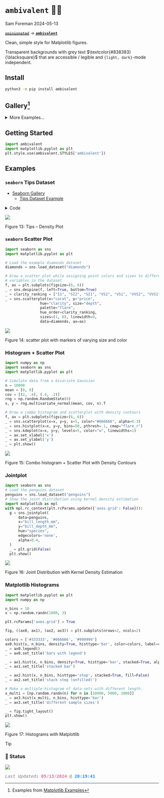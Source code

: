 # `ambivalent` 🤷🏻‍
Sam Foreman
2024-05-13

<!-- #  `ambivalent` 🤷🏻‍♂️  -->

[~~`opinionated`~~](https://github.com/saforem2/opinionated)
$\longrightarrow$
[**`ambivalent`**](https://github.com/saforem2/ambivalent)

Clean, simple style for Matplotlib figures.

Transparent backgrounds with grey text
$\textcolor{#838383}{\blacksquare}$ that are accessible / legible and
`{light, dark}`-mode independent.

## Install

``` bash
python3 -m pip install ambivalent
```

## Gallery[^1]

<div class="flex" style="flex-direction:row;">

<div>

</div>

<div>

</div>

<div>

</div>

</div>

<details closed>
<summary>
<italic>More Examples…</italic>
</summary>

<div>

</div>

<div id="fig-chains-dQ">

<div id="fig-chains">

<img src="./assets/chains.svg" class="stretch"
data-ref-parent="fig-chains-dQ" />


(a) $\delta Q_{\mathrm{train}}$

</div>


Figure 9: Figure from [`l2hmc-qcd`
Notebook](https://saforem2.github.io/l2hmc-qcd/qmd/l2hmc-2dU1/l2hmc-2dU1.html#inference)

</div>

### InferenceData

<div id="fig-xeps">

<img
src="https://saforem2.github.io/l2hmc-qcd/qmd/l2hmc-2dU1/assets/output_30_68.svg"
class="stretch" />


Figure 10: $\varepsilon_{x}$ during training

</div>
<div id="fig-veps">

<img
src="https://saforem2.github.io/l2hmc-qcd/qmd/l2hmc-2dU1/assets/output_30_68.svg"
class="stretch" />


Figure 11: $\varepsilon_{x}$ during training

</div>
<div id="fig-combined-chains">

<div id="fig-dQhist">

<img
src="https://saforem2.github.io/l2hmc-qcd/qmd/l2hmc-2dU1/assets/output_48_1.svg"
class="stretch" data-ref-parent="fig-combined-chains" />


(a) $\sum \delta Q$

</div>


Figure 12: Figure from [`l2hmc-qcd`
Notebook](https://saforem2.github.io/l2hmc-qcd/qmd/l2hmc-2dU1/l2hmc-2dU1.html)

</div>
</details>

## Getting Started

<!-- - Use `ambivalend.STYLES['ambivalent']` as the default style for `matplotlib`. -->

``` python
import ambivalent
import matplotlib.pyplot as plt
plt.style.use(ambivalent.STYLES['ambivalent'])
```

## Examples

### `seaborn` Tips Dataset

- [Seaborn Gallery](https://seaborn.pydata.org/examples/index.html)
  - [Tips Dataset
    Example](https://seaborn.pydata.org/generated/seaborn.kdeplot.html)

<!-- <details closed><summary><code>code</code>:</summary> -->
<details class="code-fold">
<summary>Code</summary>

``` python
import seaborn as sns

tips = sns.load_dataset("tips")
tips.head()

fig, ax = plt.subplots(figsize=(6, 6))  # , ncols=2)

_ = sns.kdeplot(
   data=tips, x="total_bill", hue="size",
   fill=True, common_norm=False, palette="flare_r",
   alpha=.3, linewidth=0,
   ax=ax,  # [0],
)
_ = ax.set_ylabel('')
```

</details>
<div id="fig-py-tips-density">

![](index_files/figure-commonmark/fig-py-tips-density-output-1.svg)


Figure 13: Tips – Density Plot

</div>
<!-- </details> -->

### `seaborn` Scatter Plot

<!-- <details closed><summary><code>code</code>:</summary> -->

``` python
import seaborn as sns
import matplotlib.pyplot as plt

# Load the example diamonds dataset
diamonds = sns.load_dataset("diamonds")

# Draw a scatter plot while assigning point colors and sizes to different
# variables in the dataset
f, ax = plt.subplots(figsize=(6, 6))
_ = sns.despine(f, left=True, bottom=True)
_ = clarity_ranking = ["I1", "SI2", "SI1", "VS2", "VS1", "VVS2", "VVS1", "IF"]
_ = sns.scatterplot(x="carat", y="price",
                hue="clarity", size="depth",
                palette="flare",
                hue_order=clarity_ranking,
                sizes=(1, 8), linewidth=0,
                data=diamonds, ax=ax)
```

<div id="fig-py-diamonds-scatter">

![](index_files/figure-commonmark/fig-py-diamonds-scatter-output-1.svg)


Figure 14: scatter plot with markers of varying size and color

</div>
<!-- </details> -->

### Histogram + Scatter Plot

<!-- <details closed><summary><code>code</code>:</summary> -->

``` python
import numpy as np
import seaborn as sns
import matplotlib.pyplot as plt

# Simulate data from a bivariate Gaussian
n = 10000
mean = [0, 0]
cov = [(2, .4), (.4, .2)]
rng = np.random.RandomState(0)
x, y = rng.multivariate_normal(mean, cov, n).T

# Draw a combo histogram and scatterplot with density contours
f, ax = plt.subplots(figsize=(6, 6))
_ = sns.scatterplot(x=x, y=y, s=5, color="#666666", alpha=0.3)
_ = sns.histplot(x=x, y=y, bins=50, pthresh=.1, cmap="flare_r")
_ = sns.kdeplot(x=x, y=y, levels=5, color="w", linewidths=1)
_ = ax.set_xlabel('x')
_ = ax.set_ylabel('y')
_ = plt.show()
```

<div id="fig-py-hist-scatter">

![](index_files/figure-commonmark/fig-py-hist-scatter-output-1.svg)


Figure 15: Combo histogram + Scatter Plot with Density Contours

</div>
<!-- </details> -->

### Jointplot

<!-- <details closed><summary><code>code</code>:</summary> -->

``` python
import seaborn as sns
# Load the penguins dataset
penguins = sns.load_dataset("penguins")
# Show the joint distribution using kernel density estimation
import matplotlib as mpl
with mpl.rc_context(plt.rcParams.update({'axes.grid': False})):
  g = sns.jointplot(
      data=penguins,
      x="bill_length_mm",
      y="bill_depth_mm",
      hue="species",
      edgecolors='none',
      alpha=0.4,
  )
  _ = plt.grid(False)
  plt.show()
```

<div id="fig-py-kde-2d">

![](index_files/figure-commonmark/fig-py-kde-2d-output-1.svg)


Figure 16: Joint Distribution with Kernel Density Estimation

</div>
<!-- </details> -->

### Matplotlib Histograms

<!-- <details closed><summary><code>code</code>:</summary> -->

``` python
import matplotlib.pyplot as plt
import numpy as np

n_bins = 10
x = np.random.randn(1000, 3)

plt.rcParams['axes.grid'] = True

fig, ((ax0, ax1), (ax2, ax3)) = plt.subplots(nrows=2, ncols=2)

colors = ['#333333', '#666666', '#999999']
ax0.hist(x, n_bins, density=True, histtype='bar', color=colors, label=colors)
_ = ax0.legend()
_ = ax0.set_title('bars with legend')

_ = ax1.hist(x, n_bins, density=True, histtype='bar', stacked=True, alpha=0.4)
_ = ax1.set_title('stacked bar')

_ = ax2.hist(x, n_bins, histtype='step', stacked=True, fill=False)
_ = ax2.set_title('stack step (unfilled)')

# Make a multiple-histogram of data-sets with different length.
x_multi = [np.random.randn(n) for n in [10000, 5000, 2000]]
_ = ax3.hist(x_multi, n_bins, histtype='bar')
_ = ax3.set_title('different sample sizes')

_ = fig.tight_layout()
plt.show()
```

<div id="fig-py-mpl-hists">

![](index_files/figure-commonmark/fig-py-mpl-hists-output-1.svg)


Figure 17: Histograms with Matplotlib

</div>
<!-- </details> -->
<!-- ```{python} -->
<!-- #| code-fold: true -->
<!-- #| code-summary: "boxenplot" -->
<!-- #| label: fig-py-boxenplot -->
<!-- #| output: true -->
<!-- #| fig-cap: "Seaborn Boxenplot" -->
<!-- #| layout: [[100]] -->
<!---->
<!-- import seaborn as sns -->
<!---->
<!-- diamonds = sns.load_dataset("diamonds") -->
<!-- clarity_ranking = ["I1", "SI2", "SI1", "VS2", "VS1", "VVS2", "VVS1", "IF"] -->
<!---->
<!-- sns.boxenplot( -->
<!--     diamonds, x="clarity", y="carat", -->
<!--     color="b", order=clarity_ranking, width_method="linear", -->
<!-- ) -->
<!-- ``` -->
<!-- ```{python} -->
<!-- import warnings -->
<!-- from ambivalent import STYLES -->
<!-- import matplotlib.pyplot as plt -->
<!-- import numpy as np -->
<!---->
<!-- plt.style.use(STYLES['ambivalent']) -->
<!---->
<!-- # some random data -->
<!-- x = np.random.randn(1000) -->
<!-- y = np.random.randn(1000) -->
<!---->
<!---->
<!-- def scatter_hist(x, y, ax, ax_histx, ax_histy, alpha: float = 0.4): -->
<!--     # no labels -->
<!--     ax_histx.tick_params(axis="x", labelbottom=False) -->
<!--     ax_histy.tick_params(axis="y", labelleft=False) -->
<!---->
<!--     # the scatter plot: -->
<!--     ax.scatter(x, y, alpha=alpha) -->
<!---->
<!--     # now determine nice limits by hand: -->
<!--     binwidth = 0.25 -->
<!--     xymax = max(np.max(np.abs(x)), np.max(np.abs(y))) -->
<!--     lim = (int(xymax/binwidth) + 1) * binwidth -->
<!---->
<!--     bins = np.arange(-lim, lim + binwidth, binwidth) -->
<!--     ax_histx.hist(x, bins=bins) -->
<!--     ax_histy.hist(y, bins=bins, orientation='horizontal') -->
<!-- ``` -->
<!-- ### 2D Density -->
<!---->
<!-- ```{python} -->
<!-- #| code-fold: true -->
<!-- #| code-summary: "Make the plot" -->
<!-- #| label: fig-py-density2d -->
<!-- #| output: true -->
<!-- #| fig-cap: "2D Density plot" -->
<!-- #| layout: [[100]] -->
<!---->
<!-- # Start with a square Figure. -->
<!-- fig = plt.figure(figsize=(6, 6)) -->
<!-- # Add a gridspec with two rows and two columns and a ratio of 1 to 4 between -->
<!-- # the size of the marginal axes and the main axes in both directions. -->
<!-- # Also adjust the subplot parameters for a square plot. -->
<!-- gs = fig.add_gridspec(2, 2,  width_ratios=(4, 1), height_ratios=(1, 4), -->
<!--                       left=0.1, right=0.9, bottom=0.1, top=0.9, -->
<!--                       wspace=0.15, hspace=0.15) -->
<!-- # Create the Axes. -->
<!-- ax = fig.add_subplot(gs[1, 0]) -->
<!-- ax_histx = fig.add_subplot(gs[0, 0], sharex=ax) -->
<!-- ax_histy = fig.add_subplot(gs[1, 1], sharey=ax) -->
<!-- _ = fig.axes[1].grid(False) -->
<!-- _ = fig.axes[2].set_xticklabels([]) -->
<!-- _ = fig.axes[1].set_yticklabels([]) -->
<!-- _ = fig.axes[2].grid(False) -->
<!-- _ = fig.axes[0].set_xticklabels(fig.axes[0].get_xticklabels()) -->
<!-- _ = fig.axes[0].set_yticklabels(fig.axes[0].get_yticklabels()) -->
<!---->
<!-- # Draw the scatter plot and marginals. -->
<!-- _ = scatter_hist(x, y, ax, ax_histx, ax_histy) -->
<!-- _ = plt.show() -->
<!-- ``` -->
<!---->
<!---->
<!-- ```{python} -->
<!-- import numpy as np -->
<!-- import matplotlib.animation as animation -->
<!---->
<!-- # Fixing random state for reproducibility -->
<!-- np.random.seed(19680801) -->
<!---->
<!---->
<!-- def random_walk(num_steps, max_step=0.05): -->
<!--     """Return a 3D random walk as (num_steps, 3) array.""" -->
<!--     start_pos = np.random.random(3) -->
<!--     steps = np.random.uniform(-max_step, max_step, size=(num_steps, 3)) -->
<!--     walk = start_pos + np.cumsum(steps, axis=0) -->
<!--     return walk -->
<!---->
<!---->
<!-- def update_lines(num, walks, lines): -->
<!--     for line, walk in zip(lines, walks): -->
<!--         # NOTE: there is no .set_data() for 3 dim data... -->
<!--         line.set_data(walk[:num, :2].T) -->
<!--         line.set_3d_properties(walk[:num, 2]) -->
<!--     return lines -->
<!---->
<!---->
<!-- # Data: 40 random walks as (num_steps, 3) arrays -->
<!-- num_steps = 30 -->
<!-- walks = [random_walk(num_steps) for index in range(40)] -->
<!---->
<!-- # Attaching 3D axis to the figure -->
<!-- fig = plt.figure() -->
<!-- ax = fig.add_subplot(projection="3d") -->
<!---->
<!-- # Create lines initially without data -->
<!-- lines = [ax.plot([], [], [])[0] for _ in walks] -->
<!---->
<!-- # Setting the axes properties -->
<!-- _ = ax.set(xlim3d=(0, 1), xlabel='X') -->
<!-- _ = ax.set(ylim3d=(0, 1), ylabel='Y') -->
<!-- _ = ax.set(zlim3d=(0, 1), zlabel='Z') -->
<!---->
<!-- # Creating the Animation object -->
<!-- ani = animation.FuncAnimation( -->
<!--     fig, update_lines, num_steps, fargs=(walks, lines), interval=100) -->
<!---->
<!-- plt.show() -->
<!-- ``` -->

> [!TIP]
>
> ### <span class="dim-text">💝 Status</span>
>
> <span style="text-align:center;">![](https://hits.seeyoufarm.com/api/count/incr/badge.svg?url=https%3A%2F%2Fsaforem2.github.io%2Fambivalent&count_bg=%23222222&title_bg=%23303030&icon=&icon_color=%23E7E7E7)</span>
>
> <pre style="white-space:pre;overflow-x:auto;line-height:normal;font-family:Menlo,'DejaVu Sans Mono',consolas,'Courier New',monospace"><span style="color: #7f7f7f; text-decoration-color: #7f7f7f; font-style: italic">Last Updated</span>: <span style="color: #f06292; text-decoration-color: #f06292; font-weight: bold">05</span><span style="color: #f06292; text-decoration-color: #f06292">/</span><span style="color: #f06292; text-decoration-color: #f06292; font-weight: bold">13</span><span style="color: #f06292; text-decoration-color: #f06292">/</span><span style="color: #f06292; text-decoration-color: #f06292; font-weight: bold">2024</span> <span style="color: #7f7f7f; text-decoration-color: #7f7f7f">@</span> <span style="color: #1a8fff; text-decoration-color: #1a8fff; font-weight: bold">20:19:41</span>
> </pre>

[^1]: Examples from [Matplotlib
    Examples](https://matplotlib.org/stable/gallery/index.html)
